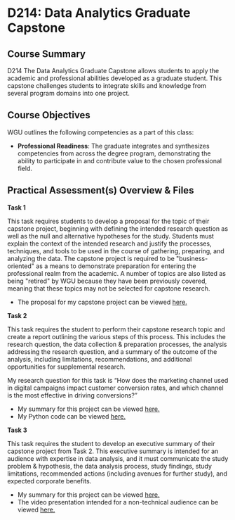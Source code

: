 # D214: Data Analytics Graduate Capstone

## Course Summary
D214 The Data Analytics Graduate Capstone allows students to apply the academic and professional abilities developed as a graduate student. This capstone challenges students to integrate skills and knowledge from several program domains into one project.

## Course Objectives
WGU outlines the following competencies as a part of this class:
- **Professional Readiness**: The graduate integrates and synthesizes competencies from across the degree program, demonstrating the ability to participate in and contribute value to the chosen professional field.

## Practical Assessment(s) Overview & Files
**Task 1**

This task requires students to develop a proposal for the topic of their capstone project, beginning with defining the intended research question as well as the null and alternative hypotheses for the study. Students must explain the context of the intended research and justify the processes, techniques, and tools to be used in the course of gathering, preparing, and analyzing the data. The capstone project is required to be "business-oriented" as a means to demonstrate preparation for entering the professional realm from the academic. A number of topics are also listed as being "retired" by WGU because they have been previously covered, meaning that these topics may not be selected for capstone research.

- The proposal for my capstone project can be viewed [here.](MSDA_Capstone_Topic_Approval_Form.pdf)

**Task 2**

This task requires the student to perform their capstone research topic and create a report outlining the various steps of this process. This includes the research question, the data collection & preparation processes, the analysis addressing the research question, and a summary of the outcome of the analysis, including limitations, recommendations, and additional opportunities for supplemental research.

My research question for this task is “How does the marketing channel used in digital campaigns impact customer conversion rates, and which channel is the most effective in driving conversions?” 
- My summary for this project can be viewed [here.](WGU_D214_Task_2.pdf)
- My Python code can be viewed [here.](WGU_D214_Task_2.ipynb)

**Task 3**

This task requires the student to develop an executive summary of their capstone project from Task 2. This executive summary is intended for an audience with expertise in data analysis, and it must communicate the study problem & hypothesis, the data analysis process, study findings, study limitations, recommended actions (including avenues for further study), and expected corporate benefits.

- My summary for this project can be viewed [here.](WGU_D214_Task_3.pdf)
- The video presentation intended for a non-technical audience can be viewed [here.](https://drive.google.com/file/d/1hf43vyccptSASX2BNvmhJsN4DQHOh2kP/view?usp=drive_link)
